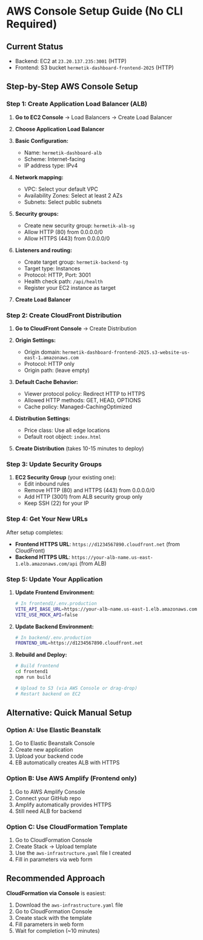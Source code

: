 # AWS Console Setup Guide (No CLI Required)

## Current Status
- Backend: EC2 at `23.20.137.235:3001` (HTTP)
- Frontend: S3 bucket `hermetik-dashboard-frontend-2025` (HTTP)

## Step-by-Step AWS Console Setup

### Step 1: Create Application Load Balancer (ALB)

1. **Go to EC2 Console** → Load Balancers → Create Load Balancer
2. **Choose Application Load Balancer**
3. **Basic Configuration:**
   - Name: `hermetik-dashboard-alb`
   - Scheme: Internet-facing
   - IP address type: IPv4

4. **Network mapping:**
   - VPC: Select your default VPC
   - Availability Zones: Select at least 2 AZs
   - Subnets: Select public subnets

5. **Security groups:**
   - Create new security group: `hermetik-alb-sg`
   - Allow HTTP (80) from 0.0.0.0/0
   - Allow HTTPS (443) from 0.0.0.0/0

6. **Listeners and routing:**
   - Create target group: `hermetik-backend-tg`
   - Target type: Instances
   - Protocol: HTTP, Port: 3001
   - Health check path: `/api/health`
   - Register your EC2 instance as target

7. **Create Load Balancer**

### Step 2: Create CloudFront Distribution

1. **Go to CloudFront Console** → Create Distribution
2. **Origin Settings:**
   - Origin domain: `hermetik-dashboard-frontend-2025.s3-website-us-east-1.amazonaws.com`
   - Protocol: HTTP only
   - Origin path: (leave empty)

3. **Default Cache Behavior:**
   - Viewer protocol policy: Redirect HTTP to HTTPS
   - Allowed HTTP methods: GET, HEAD, OPTIONS
   - Cache policy: Managed-CachingOptimized

4. **Distribution Settings:**
   - Price class: Use all edge locations
   - Default root object: `index.html`

5. **Create Distribution** (takes 10-15 minutes to deploy)

### Step 3: Update Security Groups

1. **EC2 Security Group** (your existing one):
   - Edit inbound rules
   - Remove HTTP (80) and HTTPS (443) from 0.0.0.0/0
   - Add HTTP (3001) from ALB security group only
   - Keep SSH (22) for your IP

### Step 4: Get Your New URLs

After setup completes:
- **Frontend HTTPS URL**: `https://d1234567890.cloudfront.net` (from CloudFront)
- **Backend HTTPS URL**: `https://your-alb-name.us-east-1.elb.amazonaws.com/api` (from ALB)

### Step 5: Update Your Application

1. **Update Frontend Environment:**
   ```bash
   # In frontend1/.env.production
   VITE_API_BASE_URL=https://your-alb-name.us-east-1.elb.amazonaws.com/api
   VITE_USE_MOCK_API=false
   ```

2. **Update Backend Environment:**
   ```bash
   # In backend/.env.production
   FRONTEND_URL=https://d1234567890.cloudfront.net
   ```

3. **Rebuild and Deploy:**
   ```bash
   # Build frontend
   cd frontend1
   npm run build
   
   # Upload to S3 (via AWS Console or drag-drop)
   # Restart backend on EC2
   ```

## Alternative: Quick Manual Setup

### Option A: Use Elastic Beanstalk
1. Go to Elastic Beanstalk Console
2. Create new application
3. Upload your backend code
4. EB automatically creates ALB with HTTPS

### Option B: Use AWS Amplify (Frontend only)
1. Go to AWS Amplify Console
2. Connect your GitHub repo
3. Amplify automatically provides HTTPS
4. Still need ALB for backend

### Option C: Use CloudFormation Template
1. Go to CloudFormation Console
2. Create Stack → Upload template
3. Use the `aws-infrastructure.yaml` file I created
4. Fill in parameters via web form

## Recommended Approach
**CloudFormation via Console** is easiest:
1. Download the `aws-infrastructure.yaml` file
2. Go to CloudFormation Console
3. Create stack with the template
4. Fill parameters in web form
5. Wait for completion (~10 minutes)